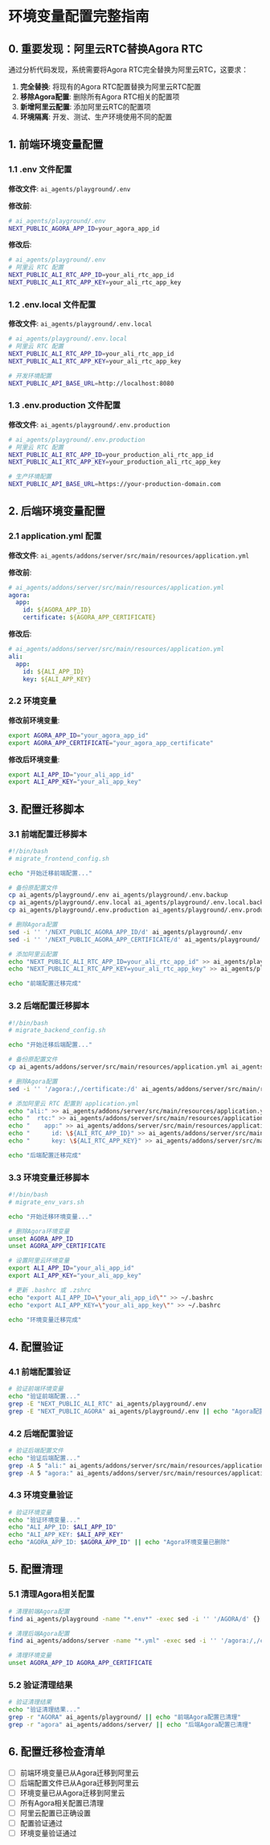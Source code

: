 # 环境变量配置完整指南

## 0. 重要发现：阿里云RTC替换Agora RTC

通过分析代码发现，系统需要将Agora RTC完全替换为阿里云RTC，这要求：

1. **完全替换**: 将现有的Agora RTC配置替换为阿里云RTC配置
2. **移除Agora配置**: 删除所有Agora RTC相关的配置项
3. **新增阿里云配置**: 添加阿里云RTC的配置项
4. **环境隔离**: 开发、测试、生产环境使用不同的配置

## 1. 前端环境变量配置

### 1.1 .env 文件配置

**修改文件**: `ai_agents/playground/.env`

**修改前**:

```bash
# ai_agents/playground/.env
NEXT_PUBLIC_AGORA_APP_ID=your_agora_app_id
```

**修改后**:

```bash
# ai_agents/playground/.env
# 阿里云 RTC 配置
NEXT_PUBLIC_ALI_RTC_APP_ID=your_ali_rtc_app_id
NEXT_PUBLIC_ALI_RTC_APP_KEY=your_ali_rtc_app_key
```

### 1.2 .env.local 文件配置

**修改文件**: `ai_agents/playground/.env.local`

```bash
# ai_agents/playground/.env.local
# 阿里云 RTC 配置
NEXT_PUBLIC_ALI_RTC_APP_ID=your_ali_rtc_app_id
NEXT_PUBLIC_ALI_RTC_APP_KEY=your_ali_rtc_app_key

# 开发环境配置
NEXT_PUBLIC_API_BASE_URL=http://localhost:8080
```

### 1.3 .env.production 文件配置

**修改文件**: `ai_agents/playground/.env.production`

```bash
# ai_agents/playground/.env.production
# 阿里云 RTC 配置
NEXT_PUBLIC_ALI_RTC_APP_ID=your_production_ali_rtc_app_id
NEXT_PUBLIC_ALI_RTC_APP_KEY=your_production_ali_rtc_app_key

# 生产环境配置
NEXT_PUBLIC_API_BASE_URL=https://your-production-domain.com
```

## 2. 后端环境变量配置

### 2.1 application.yml 配置

**修改文件**: `ai_agents/addons/server/src/main/resources/application.yml`

**修改前**:

```yaml
# ai_agents/addons/server/src/main/resources/application.yml
agora:
  app:
    id: ${AGORA_APP_ID}
    certificate: ${AGORA_APP_CERTIFICATE}
```

**修改后**:

```yaml
# ai_agents/addons/server/src/main/resources/application.yml
ali:
  app:
    id: ${ALI_APP_ID}
    key: ${ALI_APP_KEY}
```

### 2.2 环境变量

**修改前环境变量**:

```bash
export AGORA_APP_ID="your_agora_app_id"
export AGORA_APP_CERTIFICATE="your_agora_app_certificate"
```

**修改后环境变量**:

```bash
export ALI_APP_ID="your_ali_app_id"
export ALI_APP_KEY="your_ali_app_key"
```

## 3. 配置迁移脚本

### 3.1 前端配置迁移脚本

```bash
#!/bin/bash
# migrate_frontend_config.sh

echo "开始迁移前端配置..."

# 备份原配置文件
cp ai_agents/playground/.env ai_agents/playground/.env.backup
cp ai_agents/playground/.env.local ai_agents/playground/.env.local.backup
cp ai_agents/playground/.env.production ai_agents/playground/.env.production.backup

# 删除Agora配置
sed -i '' '/NEXT_PUBLIC_AGORA_APP_ID/d' ai_agents/playground/.env
sed -i '' '/NEXT_PUBLIC_AGORA_APP_CERTIFICATE/d' ai_agents/playground/.env

# 添加阿里云配置
echo "NEXT_PUBLIC_ALI_RTC_APP_ID=your_ali_rtc_app_id" >> ai_agents/playground/.env
echo "NEXT_PUBLIC_ALI_RTC_APP_KEY=your_ali_rtc_app_key" >> ai_agents/playground/.env

echo "前端配置迁移完成"
```

### 3.2 后端配置迁移脚本

```bash
#!/bin/bash
# migrate_backend_config.sh

echo "开始迁移后端配置..."

# 备份原配置文件
cp ai_agents/addons/server/src/main/resources/application.yml ai_agents/addons/server/src/main/resources/application.yml.backup

# 删除Agora配置
sed -i '' '/agora:/,/certificate:/d' ai_agents/addons/server/src/main/resources/application.yml

# 添加阿里云 RTC 配置到 application.yml
echo "ali:" >> ai_agents/addons/server/src/main/resources/application.yml
echo "  rtc:" >> ai_agents/addons/server/src/main/resources/application.yml
echo "    app:" >> ai_agents/addons/server/src/main/resources/application.yml
echo "      id: \${ALI_RTC_APP_ID}" >> ai_agents/addons/server/src/main/resources/application.yml
echo "      key: \${ALI_RTC_APP_KEY}" >> ai_agents/addons/server/src/main/resources/application.yml

echo "后端配置迁移完成"
```

### 3.3 环境变量迁移脚本

```bash
#!/bin/bash
# migrate_env_vars.sh

echo "开始迁移环境变量..."

# 删除Agora环境变量
unset AGORA_APP_ID
unset AGORA_APP_CERTIFICATE

# 设置阿里云环境变量
export ALI_APP_ID="your_ali_app_id"
export ALI_APP_KEY="your_ali_app_key"

# 更新 .bashrc 或 .zshrc
echo "export ALI_APP_ID=\"your_ali_app_id\"" >> ~/.bashrc
echo "export ALI_APP_KEY=\"your_ali_app_key\"" >> ~/.bashrc

echo "环境变量迁移完成"
```

## 4. 配置验证

### 4.1 前端配置验证

```bash
# 验证前端环境变量
echo "验证前端配置..."
grep -E "NEXT_PUBLIC_ALI_RTC" ai_agents/playground/.env
grep -E "NEXT_PUBLIC_AGORA" ai_agents/playground/.env || echo "Agora配置已删除"
```

### 4.2 后端配置验证

```bash
# 验证后端配置文件
echo "验证后端配置..."
grep -A 5 "ali:" ai_agents/addons/server/src/main/resources/application.yml
grep -A 5 "agora:" ai_agents/addons/server/src/main/resources/application.yml || echo "Agora配置已删除"
```

### 4.3 环境变量验证

```bash
# 验证环境变量
echo "验证环境变量..."
echo "ALI_APP_ID: $ALI_APP_ID"
echo "ALI_APP_KEY: $ALI_APP_KEY"
echo "AGORA_APP_ID: $AGORA_APP_ID" || echo "Agora环境变量已删除"
```

## 5. 配置清理

### 5.1 清理Agora相关配置

```bash
# 清理前端Agora配置
find ai_agents/playground -name "*.env*" -exec sed -i '' '/AGORA/d' {} \;

# 清理后端Agora配置
find ai_agents/addons/server -name "*.yml" -exec sed -i '' '/agora:/,/certificate:/d' {} \;

# 清理环境变量
unset AGORA_APP_ID AGORA_APP_CERTIFICATE
```

### 5.2 验证清理结果

```bash
# 验证清理结果
echo "验证清理结果..."
grep -r "AGORA" ai_agents/playground/ || echo "前端Agora配置已清理"
grep -r "agora" ai_agents/addons/server/ || echo "后端Agora配置已清理"
```

## 6. 配置迁移检查清单

- [ ] 前端环境变量已从Agora迁移到阿里云
- [ ] 后端配置文件已从Agora迁移到阿里云
- [ ] 环境变量已从Agora迁移到阿里云
- [ ] 所有Agora相关配置已清理
- [ ] 阿里云配置已正确设置
- [ ] 配置验证通过
- [ ] 环境变量验证通过
